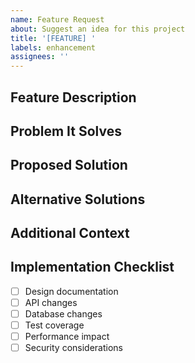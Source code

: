 ```yaml
---
name: Feature Request
about: Suggest an idea for this project
title: '[FEATURE] '
labels: enhancement
assignees: ''
---
```


## Feature Description
<!-- A clear and concise description of the feature you'd like -->

## Problem It Solves
<!-- Describe the problem this feature would solve -->

## Proposed Solution
<!-- Describe how you think this could be implemented -->

## Alternative Solutions
<!-- Describe any alternative solutions you've considered -->

## Additional Context
<!-- Add any other context or screenshots about the feature request here -->

## Implementation Checklist
- [ ] Design documentation
- [ ] API changes
- [ ] Database changes
- [ ] Test coverage
- [ ] Performance impact
- [ ] Security considerations
